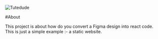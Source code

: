 
![Tutedude](https://github.com/sourabhsrk/Tutedude-figmatoReact/assets/47951316/288aed65-31a1-4927-bfa6-990f8864fcda)

#About

This project is about how do you convert a Figma design into react code. This is just a simple example :- a static website.
